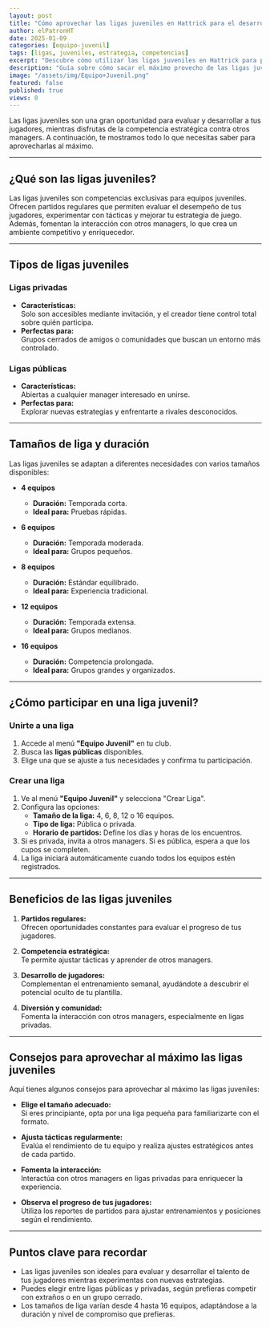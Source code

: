 ```yaml
---
layout: post
title: "Cómo aprovechar las ligas juveniles en Hattrick para el desarrollo de tu equipo"
author: elPatronHT
date: 2025-01-09
categories: [equipo-juvenil]
tags: [ligas, juveniles, estrategia, competencias]
excerpt: "Descubre cómo utilizar las ligas juveniles en Hattrick para potenciar el desarrollo de tus jugadores y mejorar su rendimiento."
description: "Guía sobre cómo sacar el máximo provecho de las ligas juveniles en Hattrick. Aprende estrategias para mejorar la progresión de tus jugadores y su adaptación competitiva."
image: "/assets/img/Equipo+Juvenil.png"
featured: false
published: true
views: 0
---
```


Las ligas juveniles son una gran oportunidad para evaluar y desarrollar a tus jugadores, mientras disfrutas de la competencia estratégica contra otros managers. A continuación, te mostramos todo lo que necesitas saber para aprovecharlas al máximo.

---

## ¿Qué son las ligas juveniles?

Las ligas juveniles son competencias exclusivas para equipos juveniles. Ofrecen partidos regulares que permiten evaluar el desempeño de tus jugadores, experimentar con tácticas y mejorar tu estrategia de juego. Además, fomentan la interacción con otros managers, lo que crea un ambiente competitivo y enriquecedor.

---

## Tipos de ligas juveniles

### Ligas privadas

- **Características:**  
  Solo son accesibles mediante invitación, y el creador tiene control total sobre quién participa.
- **Perfectas para:**  
  Grupos cerrados de amigos o comunidades que buscan un entorno más controlado.

### Ligas públicas

- **Características:**  
  Abiertas a cualquier manager interesado en unirse.
- **Perfectas para:**  
  Explorar nuevas estrategias y enfrentarte a rivales desconocidos.

---

## Tamaños de liga y duración

Las ligas juveniles se adaptan a diferentes necesidades con varios tamaños disponibles:

- **4 equipos**

  - **Duración:** Temporada corta.
  - **Ideal para:** Pruebas rápidas.

- **6 equipos**

  - **Duración:** Temporada moderada.
  - **Ideal para:** Grupos pequeños.

- **8 equipos**

  - **Duración:** Estándar equilibrado.
  - **Ideal para:** Experiencia tradicional.

- **12 equipos**

  - **Duración:** Temporada extensa.
  - **Ideal para:** Grupos medianos.

- **16 equipos**
  - **Duración:** Competencia prolongada.
  - **Ideal para:** Grupos grandes y organizados.

---

## ¿Cómo participar en una liga juvenil?

### Unirte a una liga

1. Accede al menú **"Equipo Juvenil"** en tu club.
2. Busca las **ligas públicas** disponibles.
3. Elige una que se ajuste a tus necesidades y confirma tu participación.

### Crear una liga

1. Ve al menú **"Equipo Juvenil"** y selecciona "Crear Liga".
2. Configura las opciones:
   - **Tamaño de la liga:** 4, 6, 8, 12 o 16 equipos.
   - **Tipo de liga:** Pública o privada.
   - **Horario de partidos:** Define los días y horas de los encuentros.
3. Si es privada, invita a otros managers. Si es pública, espera a que los cupos se completen.
4. La liga iniciará automáticamente cuando todos los equipos estén registrados.

---

## Beneficios de las ligas juveniles

1. **Partidos regulares:**  
   Ofrecen oportunidades constantes para evaluar el progreso de tus jugadores.

2. **Competencia estratégica:**  
   Te permite ajustar tácticas y aprender de otros managers.

3. **Desarrollo de jugadores:**  
   Complementan el entrenamiento semanal, ayudándote a descubrir el potencial oculto de tu plantilla.

4. **Diversión y comunidad:**  
   Fomenta la interacción con otros managers, especialmente en ligas privadas.

---

## Consejos para aprovechar al máximo las ligas juveniles

Aquí tienes algunos consejos para aprovechar al máximo las ligas juveniles:

- **Elige el tamaño adecuado:**  
  Si eres principiante, opta por una liga pequeña para familiarizarte con el formato.

- **Ajusta tácticas regularmente:**  
  Evalúa el rendimiento de tu equipo y realiza ajustes estratégicos antes de cada partido.

- **Fomenta la interacción:**  
  Interactúa con otros managers en ligas privadas para enriquecer la experiencia.

- **Observa el progreso de tus jugadores:**  
  Utiliza los reportes de partidos para ajustar entrenamientos y posiciones según el rendimiento.

---

## Puntos clave para recordar

- Las ligas juveniles son ideales para evaluar y desarrollar el talento de tus jugadores mientras experimentas con nuevas estrategias.
- Puedes elegir entre ligas públicas y privadas, según prefieras competir con extraños o en un grupo cerrado.
- Los tamaños de liga varían desde 4 hasta 16 equipos, adaptándose a la duración y nivel de compromiso que prefieras.
